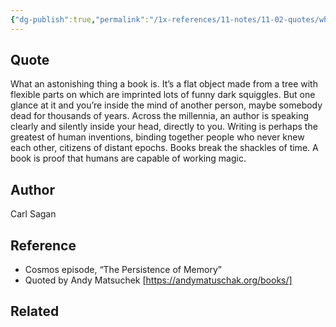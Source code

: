 ```yaml
---
{"dg-publish":true,"permalink":"/1x-references/11-notes/11-02-quotes/what-an-astonishing-thing-a-book-is-writing-is-perhaps-the-greatest-of-human-inventions-binding-together-people-who-never-knew-each-other-carl-sagan/","title":"What an astonishing thing a book is. Writing is perhaps the greatest of human inventions binding together people who never knew each other. - Carl Sagan"}
---
```



## Quote
What an astonishing thing a book is. It’s a flat object made from a tree with flexible parts on which are imprinted lots of funny dark squiggles. But one glance at it and you’re inside the mind of another person, maybe somebody dead for thousands of years. Across the millennia, an author is speaking clearly and silently inside your head, directly to you. Writing is perhaps the greatest of human inventions, binding together people who never knew each other, citizens of distant epochs. Books break the shackles of time. A book is proof that humans are capable of working magic.

## Author
Carl Sagan

## Reference
- Cosmos episode, “The Persistence of Memory”
- Quoted by Andy Matsuchek [https://andymatuschak.org/books/]

## Related
